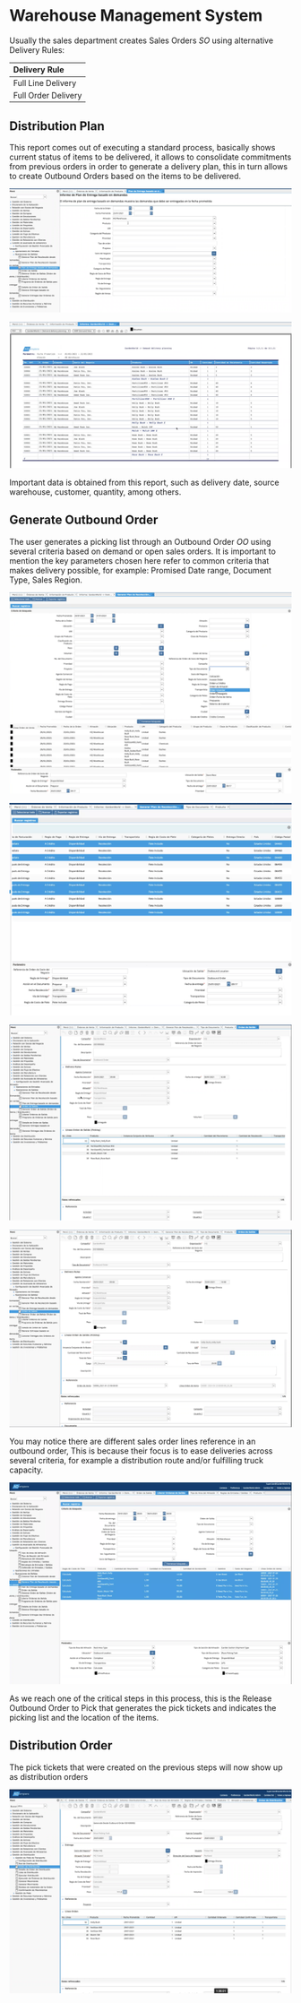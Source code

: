 # Warehouse Management System

Usually the sales department creates Sales Orders _SO_ using alternative Delivery Rules:

| **Delivery Rule** |
| :--- |
| Full Line Delivery |
| Full Order Delivery |

## Distribution Plan

This report comes out of executing a standard process, basically shows current status of items to be delivered, it allows to consolidate commitments from previous orders in order to generate a delivery plan, this in turn allows to create Outbound Orders based on the items to be delivered.

![Input Parameters for Delivery Plan Report](../.gitbook/assets/image%20%284%29.png)

![Delivery Plan Report](../.gitbook/assets/image%20%285%29.png)

Important data is obtained from this report, such as delivery date, source warehouse, customer, quantity, among others.

## Generate Outbound Order

The user generates a picking list through an Outbound Order _OO_ using several criteria based on demand or open sales orders. It is important to mention the key parameters chosen here refer to common criteria that makes delivery possible, for example: Promised Date range, Document Type, Sales Region.

![Generate Outbound Order Selection Criteria](../.gitbook/assets/image%20%286%29.png)

![Record Selection Preview from Order Lines](../.gitbook/assets/image%20%283%29.png)

![Generated Outbound Order Example](../.gitbook/assets/image%20%2816%29.png)

![Outbound Order Line Detail](../.gitbook/assets/image%20%2819%29.png)

You may notice there are different sales order lines reference in an outbound order, This is because their focus is to ease deliveries across several criteria, for example a distribution route and/or fulfilling truck capacity.

![Release Outbound Order to Pick](../.gitbook/assets/image%20%2817%29.png)

As we reach one of the critical steps in this process, this is the Release Outbound Order to Pick that generates the pick tickets and indicates the picking list and the location of the items.

## Distribution Order

The pick tickets that were created on the previous steps will now show up as distribution orders

![Distribution Order from Pick Ticket](../.gitbook/assets/image%20%2818%29.png)





